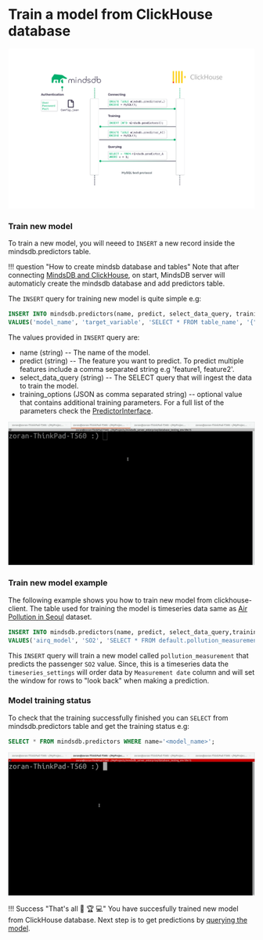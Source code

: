 # Train a model from ClickHouse database

![MindsDB-ClickHouse](/assets/databases/mdb-clickhouse.png)

### Train new model

To train a new model, you will neeed to `INSERT` a new record inside the mindsdb.predictors table.

!!! question "How to create mindsb database and tables"
    Note that after connecting [MindsDB and ClickHouse](/docs/datasources/clickhouse/#clickhouse-client), on start, MindsDB server will automaticly create the mindsdb database and add predictors table.

The `INSERT` query for training new model is quite simple e.g:

```sql
INSERT INTO mindsdb.predictors(name, predict, select_data_query, training_options) 
VALUES('model_name', 'target_variable', 'SELECT * FROM table_name', '{"additional_training_params:value"}');
```
The values provided in `INSERT` query are:

* name (string) -- The name of the model.
* predict (string) --  The feature you want to predict. To predict multiple features include a comma separated string e.g 'feature1, feature2'.
* select_data_query (string) -- The SELECT query that will ingest the data to train the model.
* training_options (JSON as comma separated string) -- optional value that contains additional training parameters. For a full list of the parameters check the [PredictorInterface](/docs/PredictorInterface/#learn).

![Train model from clickhouse client](/assets/predictors/clickhouse-insert.gif)

### Train new model example

The following example shows you how to train new model from clickhouse-client. The table used for training the model is timeseries data same as [Air Pollution in Seoul](https://www.kaggle.com/bappekim/air-pollution-in-seoul) dataset.

```sql
INSERT INTO mindsdb.predictors(name, predict, select_data_query,training_options)
VALUES('airq_model', 'SO2', 'SELECT * FROM default.pollution_measurement', '{"timeseries_settings":{"order_by": ["Measurement date"], "window":20}}');
```

This `INSERT` query will train a new model called `pollution_measurement` that predicts the passenger `SO2` value. 
Since, this is a timeseries data the `timeseries_settings` will order data by `Measurement date` column and will set the window for rows to "look back" when making a prediction.

### Model training status

To check that the training successfully finished you can `SELECT` from mindsdb.predictors table and get the training status e.g:

```sql
SELECT * FROM mindsdb.predictors WHERE name='<model_name>';
```

![Training model status](/assets/predictors/clickhouse-status.gif)

!!! Success "That's all :tada: :trophy:  :computer:"
    You have succesfully trained new model from ClickHouse database. Next step is to get predictions by [querying the model](/docs/model/query/clickhouse/).